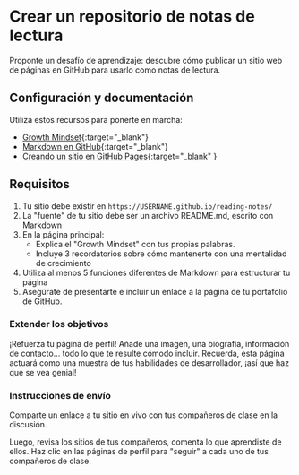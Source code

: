 # Crear un repositorio de notas de lectura

Proponte un desafío de aprendizaje: descubre cómo publicar un sitio web de páginas en GitHub para usarlo como notas de lectura.

## Configuración y documentación


Utiliza estos recursos para ponerte en marcha:

- [Growth Mindset](https://www.atlassian.com/blog/inside-atlassian/growth-mindset){:target="_blank"}
- [Markdown en GitHub](https://help.github.com/es/articles/basic-writing-and-formatting-syntax){:target="_blank"}
- [Creando un sitio en GitHub Pages](https://docs.github.com/es/pages/getting-started-with-github-pages/creating-a-github-pages-site){:target="_blank" }

## Requisitos


1. Tu sitio debe existir en `https://USERNAME.github.io/reading-notes/`
1. La "fuente" de tu sitio debe ser un archivo README.md, escrito con Markdown
1. En la página principal:
     - Explica el "Growth Mindset" con tus propias palabras.
     - Incluye 3 recordatorios sobre cómo mantenerte con una mentalidad de crecimiento
1. Utiliza al menos 5 funciones diferentes de Markdown para estructurar tu página
1. Asegúrate de presentarte e incluir un enlace a la página de tu portafolio de GitHub.

### Extender los objetivos

¡Refuerza tu página de perfil! Añade una imagen, una biografía, información de contacto... todo lo que te resulte cómodo incluir. Recuerda, esta página actuará como una muestra de tus habilidades de desarrollador, ¡así que haz que se vea genial!

### Instrucciones de envío

Comparte un enlace a tu sitio en vivo con tus compañeros de clase en la discusión.

Luego, revisa los sitios de tus compañeros, comenta lo que aprendiste de ellos. Haz clic en las páginas de perfil para "seguir" a cada uno de tus compañeros de clase.
